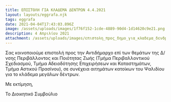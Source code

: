 ```yaml
---
title: ΕΠΙΣΤΟΛΗ ΓΙΑ ΚΛΑΔΕΜΑ ΔΕΝΤΡΩΝ 4.4.2021
layout: layouts/eggrafa.njk
tags: eggrafa
date: 2021-04-04T17:43:03.896Z
image: /assets/uploads/images/1f76f152-1cde-4889-90d4-1d14620c9e21.png
description: 4 Απριλίου 2021
attachment: /assets/uploads/images/επιστολη_πpος_δημο_για_κλαδεμα_δενδpων_040421.pdf
---
```

Σας κοινοποιούμε επιστολή προς την Αντιδήμαρχο επί των θεμάτων της Δ/νσης Περιβάλλοντος και Ποιότητας Ζωής (Τμήμα Περιβαλλοντικού Σχεδιασμού, Τμήμα Αδειοδότησης Επιχειρήσεων και Καταστημάτων, Τμήμα Αστικού Πρασίνου), σε συνέχεια αιτημάτων κατοίκων του Ψαλιδίου για το κλάδεμα μεγάλων δέντρων.

Με εκτίμηση,

Το Διοικητικό Συμβούλιο